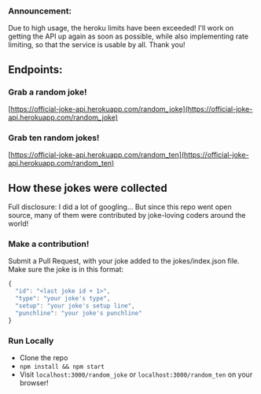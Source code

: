 ### Announcement:

Due to high usage, the heroku limits have been exceeded! I'll work on getting the API up again as soon as possible, while also implementing rate limiting, so that the service is usable by all.
Thank you!

## Endpoints:

### Grab a random joke!
[https://official-joke-api.herokuapp.com/random_joke](https://official-joke-api.herokuapp.com/random_joke)

### Grab ten random jokes!
[https://official-joke-api.herokuapp.com/random_ten](https://official-joke-api.herokuapp.com/random_ten)

## How these jokes were collected

Full disclosure: I did a lot of googling...
But since this repo went open source, many of them were contributed by joke-loving coders around the world!

### Make a contribution!

Submit a Pull Request, with your joke added to the jokes/index.json file. Make sure the joke is in this format:

```javascript
{
  "id": "<last joke id + 1>",
  "type": "your joke's type",
  "setup": "your joke's setup line",
  "punchline": "your joke's punchline"
}
```

### Run Locally
* Clone the repo
* `npm install && npm start`
* Visit `localhost:3000/random_joke` or `localhost:3000/random_ten` on your browser!
